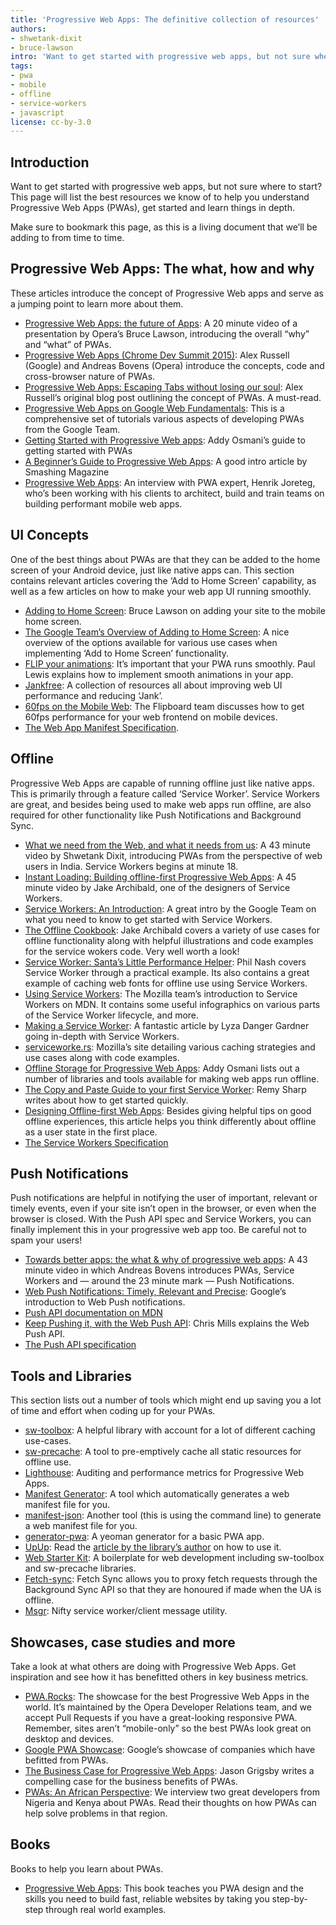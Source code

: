 ```yaml
---
title: 'Progressive Web Apps: The definitive collection of resources'
authors:
- shwetank-dixit
- bruce-lawson
intro: 'Want to get started with progressive web apps, but not sure where to start? This page will list the best resources we know of to help  you understand Progressive Web Apps (PWAs), get started and learn things in depth.'
tags:
- pwa
- mobile
- offline
- service-workers
- javascript
license: cc-by-3.0
---
```


## Introduction

Want to get started with progressive web apps, but not sure where to start? This page will list the best resources we know of to help you understand Progressive Web Apps (PWAs), get started and learn things in depth.

Make sure to bookmark this page, as this is a living document that we’ll be adding to from time to time.

## Progressive Web Apps: The what, how and why

These articles introduce the concept of Progressive Web apps and serve as a jumping point to learn more about them.

- [Progressive Web Apps: the future of Apps](https://dev.opera.com/blog/pwa-taipei/): A 20 minute video of a presentation by Opera’s Bruce Lawson, introducing the overall “why” and “what” of PWAs.
- [Progressive Web Apps (Chrome Dev Summit 2015)](https://www.youtube.com/watch?v=MyQ8mtR9WxI): Alex Russell (Google) and Andreas Bovens (Opera) introduce the concepts, code and cross-browser nature of PWAs.
- [Progressive Web Apps: Escaping Tabs without losing our soul](https://infrequently.org/2015/06/progressive-apps-escaping-tabs-without-losing-our-soul/): Alex Russell’s original blog post outlining the concept of PWAs. A must-read.
- [Progressive Web Apps on Google Web Fundamentals](https://developers.google.com/web/progressive-web-apps/): This is a comprehensive set of tutorials various aspects of developing PWAs from the Google Team.
- [Getting Started with Progressive Web apps](https://addyosmani.com/blog/getting-started-with-progressive-web-apps/): Addy Osmani’s guide to getting started with PWAs
- [A Beginner’s Guide to Progressive Web Apps](https://www.smashingmagazine.com/2016/08/a-beginners-guide-to-progressive-web-apps/): A good intro article by Smashing Magazine
- [Progressive Web Apps](https://hackerbits.com/interviews/pwa-app-are-they-the-future-of-the-internet/): An interview with PWA expert, Henrik Joreteg, who’s been working with his clients to architect, build and train teams on building performant mobile web apps.

## UI Concepts

One of the best things about PWAs are that they can be added to the home screen of your Android device, just like native apps can. This section contains relevant articles covering the ‘Add to Home Screen’ capability, as well as a few articles on how to make your web app UI running smoothly.

- [Adding to Home Screen](https://medium.com/net-magazine/html-manifest-402e6a8cc0e9): Bruce Lawson on adding your site to the mobile home screen.
- [The Google Team’s Overview of Adding to Home Screen](https://developers.google.com/web/updates/2014/11/Support-for-installable-web-apps-with-webapp-manifest-in-chrome-38-for-Android): A nice overview of the options available for various use cases when implementing ‘Add to Home Screen’ functionality.
- [FLIP your animations](https://aerotwist.com/blog/flip-your-animations/): It’s important that your PWA runs smoothly. Paul Lewis explains how to implement smooth animations in your app.
- [Jankfree](http://engineering.flipboard.com/2015/02/mobile-web/): A collection of resources all about improving web UI performance and reducing ‘Jank’.
- [60fps on the Mobile Web](http://engineering.flipboard.com/2015/02/mobile-web): The Flipboard team discusses how to get 60fps performance for your web frontend on mobile devices.
- [The Web App Manifest Specification](https://w3c.github.io/manifest/).

## Offline

Progressive Web Apps are capable of running offline just like native apps. This is primarily through a feature called ‘Service Worker’. Service Workers are great, and besides being used to make web apps run offline, are also required for other functionality like Push Notifications and Background Sync.

- [What we need from the Web, and what it needs from us](https://vimeo.com/175121061): A 43 minute video by Shwetank Dixit, introducing PWAs from the perspective of web users in India. Service Workers begins at minute 18.
- [Instant Loading: Building offline-first Progressive Web Apps](https://www.youtube.com/watch?v=cmGr0RszHc8): A 45 minute video by Jake Archibald, one of the designers of Service Workers.
- [Service Workers: An Introduction](https://developers.google.com/web/fundamentals/primers/service-worker/): A great intro by the Google Team on what you need to know to get started with Service Workers.
- [The Offline Cookbook](https://jakearchibald.com/2014/offline-cookbook/): Jake Archibald covers a variety of use cases for offline functionality along with helpful illustrations and code examples for the service wokers code. Very well worth a look!
- [Service Worker: Santa’s Little Performance Helper](http://12devsofxmas.co.uk/2016/01/day-9-service-worker-santas-little-performance-helper/): Phil Nash covers Service Worker through a practical example. Its also contains a great example of caching web fonts for offline use using Service Workers.
- [Using Service Workers](https://developer.mozilla.org/en-US/docs/Web/API/Service_Worker_API/Using_Service_Workers): The Mozilla team’s introduction to Service Workers on MDN. It contains some useful infographics on various parts of the Service Worker lifecycle, and more.
- [Making a Service Worker](https://www.smashingmagazine.com/2016/02/making-a-service-worker/): A fantastic article by Lyza Danger Gardner going in-depth with Service Workers.
- [serviceworke.rs](https://serviceworke.rs): Mozilla’s site detailing various caching strategies and use cases along with code examples.
- [Offline Storage for Progressive Web Apps](https://medium.com/dev-channel/offline-storage-for-progressive-web-apps-70d52695513c#.9n1e1i81i): Addy Osmani lists out a number of libraries and tools available for making web apps run offline.
- [The Copy and Paste Guide to your first Service Worker](https://remysharp.com/2016/03/22/the-copy--paste-guide-to-your-first-service-worker): Remy Sharp writes about how to get started quickly.
- [Designing Offline-first Web Apps](http://alistapart.com/article/offline-first): Besides giving helpful tips on good offline experiences, this article helps you think differently about offline as a user state in the first place.
- [The Service Workers Specification](https://w3c.github.io/ServiceWorker/)

## Push Notifications

Push notifications are helpful in notifying the user of important, relevant or timely events, even if your site isn’t open in the browser, or even when the browser is closed. With the Push API spec and Service Workers, you can finally implement this in your progressive web app too. Be careful not to spam your users!

- [Towards better apps: the what & why of progressive web apps](https://opbeat.com/community/posts/towards-better-apps-the-what-why-of-progressive-web-apps-by-andreas-bovens/): A 43 minute video in which Andreas Bovens introduces PWAs, Service Workers and — around the 23 minute mark — Push Notifications.
- [Web Push Notifications: Timely, Relevant and Precise](https://developers.google.com/web/fundamentals/engage-and-retain/push-notifications/): Google’s introduction to Web Push notifications.
- [Push API documentation on MDN](https://developer.mozilla.org/en/docs/Web/API/Push_API)
- [Keep Pushing it, with the Web Push API](https://hacks.mozilla.org/2015/10/keep-pushing-it-with-the-w3c-push-api/): Chris Mills explains the Web Push API.
- [The Push API specification](https://www.w3.org/TR/push-api/)

## Tools and Libraries

This section lists out a number of tools which might end up saving you a lot of time and effort when coding up for your PWAs.

- [sw-toolbox](https://github.com/GoogleChrome/sw-toolbox): A helpful library with account for a lot of different caching use-cases.
- [sw-precache](https://github.com/GoogleChrome/sw-precache): A tool to pre-emptively cache all static resources for offline use.
- [Lighthouse](https://github.com/GoogleChrome/lighthouse): Auditing and performance metrics for Progressive Web Apps.
- [Manifest Generator](https://brucelawson.github.io/manifest/): A tool which automatically generates a web manifest file for you.
- [manifest-json](https://www.npmjs.com/package/manifest-json): Another tool (this is using the command line) to generate a web manifest file for you.
- [generator-pwa](https://github.com/hemanth/generator-pwa): A yeoman generator for a basic PWA app.
- [UpUp](https://github.com/TalAter/UpUp): Read the [article by the library’s author](https://dev.opera.com/articles/offline-with-upup-service-workers/) on how to use it.
- [Web Starter Kit](https://github.com/google/web-starter-kit): A boilerplate for web development including sw-toolbox and sw-precache libraries.
- [Fetch-sync](https://github.com/sdgluck/fetch-sync): Fetch Sync allows you to proxy fetch requests through the Background Sync API so that they are honoured if made when the UA is offline.
- [Msgr](https://github.com/sdgluck/msgr): Nifty service worker/client message utility.

## Showcases, case studies and more

Take a look at what others are doing with Progressive Web Apps. Get inspiration and see how it has benefitted others in key business metrics.

- [PWA.Rocks](https://pwa.rocks): The showcase for the best Progressive Web Apps in the world. It’s maintained by the Opera Developer Relations team, and we accept Pull Requests if you have a great-looking responsive PWA. Remember, sites aren’t “mobile-only” so the best PWAs look great on desktop and devices.
- [Google PWA Showcase](https://developers.google.com/web/showcase/): Google’s showcase of companies which have befitted from PWAs.
- [The Business Case for Progressive Web Apps](https://cloudfour.com/thinks/the-business-case-for-progressive-web-apps/): Jason Grigsby writes a compelling case for the business benefits of PWAs.
- [PWAs: An African Perspective](https://dev.opera.com/articles/pwa-nigeria-kenya-interview/): We interview two great developers from Nigeria and Kenya about PWAs. Read their thoughts on how PWAs can help solve problems in that region.

## Books

Books to help you learn about PWAs.

- [Progressive Web Apps](https://www.manning.com/books/progressive-web-apps): This book teaches you PWA design and the skills you need to build fast, reliable websites by taking you step-by-step through real world examples.

